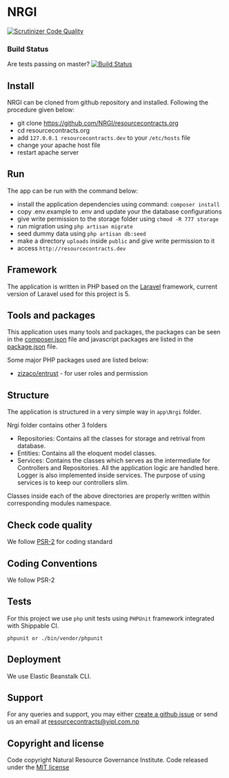# NRGI

[![Scrutinizer Code Quality](https://scrutinizer-ci.com/g/NRGI/resourcecontracts.org/badges/quality-score.png?b=master)](https://scrutinizer-ci.com/g/NRGI/resourcecontracts.org/?branch=master)

### Build Status
Are tests passing on master? [![Build Status](https://api.shippable.com/projects/556740f9edd7f2c052ff419f/badge?branchName=master)](https://app.shippable.com/projects/556740f9edd7f2c052ff419f/builds/latest)

## Install

NRGI can be cloned from github repository and installed. Following the procedure given below:

* git clone https://github.com/NRGI/resourcecontracts.org
* cd resourcecontracts.org
* add `127.0.0.1 resourcecontracts.dev` to your `/etc/hosts` file
* change your apache host file
* restart apache server

## Run

The app can be run with the command below:

* install the application dependencies using command: `composer install`
* copy .env.example to .env and update your the database configurations
* give write permission to the storage folder using `chmod -R 777 storage`
* run migration using `php artisan migrate`
* seed dummy data using `php artisan db:seed`
* make a directory `uploads` inside `public` and give write permission to it
* access `http://resourcecontracts.dev`

## Framework

The application is written in PHP based on the [Laravel](http://laravel.com) framework, current version of Laravel 
used for this project is 5.
 

## Tools and packages

This application uses many tools and packages, the packages can 
be seen in the [composer.json](https://github.com/NRGI/resourcecontracts.org/blob/master/composer.json) file and javascript
packages are listed in the [package.json](https://github.com/NRGI/resourcecontracts.org/blob/master/package.json) file.

Some major PHP packages used are listed below:

* [zizaco/entrust](https://packagist.org/packages/zizaco/entrust) - for user roles and permission

## Structure

The application is structured in a very simple way in `app\Nrgi` folder.

Nrgi folder contains other 3 folders
- Repositories: Contains all the classes for storage and retrival from database. 
- Entities: Contains all the eloquent model classes.
- Services: Contains the classes which serves as the intermediate for Controllers and Repositories. All the application logic are handled here. Logger is also implemented inside services. The purpose of using services is to keep our controllers slim.

Classes inside each of the above directories are properly written within corresponding modules namespace. 

## Check code quality

We follow [PSR-2](https://github.com/php-fig/fig-standards/blob/master/accepted/PSR-2-coding-style-guide.md) for 
coding standard  

## Coding Conventions

We follow PSR-2

## Tests

For this project we use `php` unit tests using `PHPUnit` framework integrated with Shippable CI.

```
phpunit or ./bin/vendor/phpunit
```

## Deployment

We use Elastic Beanstalk CLI. 

## Support

For any queries and support, you may either [create a github issue](https://github.com/NRGI/resourcecontracts.org/issues/new) or send us an email at resourcecontracts@yipl.com.np

## Copyright and license

Code copyright Natural Resource Governance Institute. Code released under the [ MIT license ](admin/LICENSE.md)

